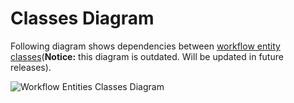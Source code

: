 Classes Diagram
===============



Following diagram shows dependencies between [workflow entity classes](workflow-entities.md)(**Notice:** this diagram is outdated. Will be updated in future releases).


![Workflow Entities Classes Diagram](images/workflow-entities_classes-diagram.png)
